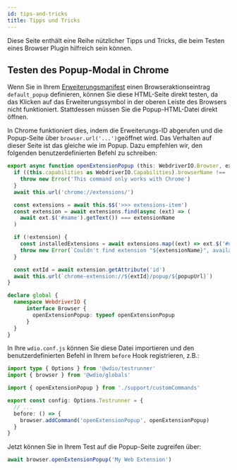 ```yaml
---
id: tips-and-tricks
title: Tipps und Tricks
---
```


Diese Seite enthält eine Reihe nützlicher Tipps und Tricks, die beim Testen eines Browser Plugin hilfreich sein können.

## Testen des Popup-Modal in Chrome

Wenn Sie in Ihrem [Erweiterungsmanifest](https://developer.mozilla.org/en-US/docs/Mozilla/Add-ons/WebExtensions/manifest.json/browser_action) einen Browseraktionseintrag `default_popup` definieren, können Sie diese HTML-Seite direkt testen, da das Klicken auf das Erweiterungssymbol in der oberen Leiste des Browsers nicht funktioniert. Stattdessen müssen Sie die Popup-HTML-Datei direkt öffnen.

In Chrome funktioniert dies, indem die Erweiterungs-ID abgerufen und die Popup-Seite über `browser.url('...')`geöffnet wird. Das Verhalten auf dieser Seite ist das gleiche wie im Popup. Dazu empfehlen wir, den folgenden benutzerdefinierten Befehl zu schreiben:

```ts customCommand.ts
export async function openExtensionPopup (this: WebdriverIO.Browser, extensionName: string, popupUrl = 'index.html') {
  if ((this.capabilities as WebdriverIO.Capabilities).browserName !== 'chrome') {
    throw new Error('This command only works with Chrome')
  }
  await this.url('chrome://extensions/')

  const extensions = await this.$$('>>> extensions-item')
  const extension = await extensions.find(async (ext) => (
    await ext.$('#name').getText()) === extensionName
  )

  if (!extension) {
    const installedExtensions = await extensions.map((ext) => ext.$('#name').getText())
    throw new Error(`Couldn't find extension "${extensionName}", available installed extensions are "${installedExtensions.join('", "')}"`)
  }

  const extId = await extension.getAttribute('id')
  await this.url(`chrome-extension://${extId}/popup/${popupUrl}`)
}

declare global {
  namespace WebdriverIO {
      interface Browser {
        openExtensionPopup: typeof openExtensionPopup
      }
  }
}
```

In Ihre `wdio.conf.js` können Sie diese Datei importieren und den benutzerdefinierten Befehl in Ihrem `before` Hook registrieren, z.B.:

```ts wdio.conf.ts
import type { Options } from '@wdio/testrunner'
import { browser } from '@wdio/globals'

import { openExtensionPopup } from './support/customCommands'

export const config: Options.Testrunner = {
  // ...
  before: () => {
    browser.addCommand('openExtensionPopup', openExtensionPopup)
  }
}
```

Jetzt können Sie in Ihrem Test auf die Popup-Seite zugreifen über:

```ts
await browser.openExtensionPopup('My Web Extension')
```
